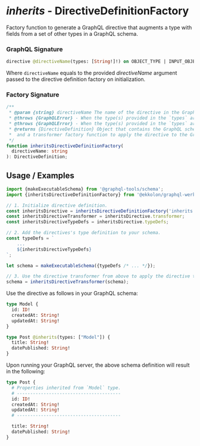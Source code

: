 # _inherits_ - DirectiveDefinitionFactory

Factory function to generate a GraphQL directive that augments a type with fields from a set of other types in a GraphQL schema.

### GraphQL Signature

```graphql
directive @directiveName(types: [String!]!) on OBJECT_TYPE | INPUT_OBJECT_TYPE | INTERFACE_TYPE
```

Where `directiveName` equals to the provided _directiveName_ argument passed to the directive definition factory on initialization.

### Factory Signature

```ts
/**
 * @param {string} directiveName The name of the directive in the GraphQL schema.
 * @throws {GraphQLError} - When the type(s) provided in the `types` argument of the directive does not exist in the schema.
 * @throws {GraphQLError} - When the type(s) provided in the `types` argument of the directive is not a valid MapperKind.
 * @returns {DirectiveDefinition} Object that contains the GraphQL schema type definition for the directive
 *  and a transformer factory function to apply the directive to the GraphQL schema.
 */
function inheritsDirectiveDefinitionFactory(
  directiveName: string
): DirectiveDefinition;
```

## Usage / Examples

```ts
import {makeExecutableSchema} from '@graphql-tools/schema';
import {inheritsDirectiveDefinitionFactory} from '@ekkolon/graphql-werkzeug';

// 1. Initialize directive definition.
const inheritsDirective = inheritsDirectiveDefinitionFactory('inherits');
const inheritsDirectiveTransformer = inheritsDirective.transformer;
const inheritsDirectiveTypeDefs = inheritsDirective.typeDefs;

// 2. Add the directives's type definition to your schema.
const typeDefs = `
    ...
    ${inheritsDirectiveTypeDefs}
`;

let schema = makeExecutableSchema({typeDefs /* ... */});

// 3. Use the directive transformer from above to apply the directive to your schema.
schema = inheritsDirectiveTransformer(schema);
```

Use the directive as follows in your GraphQL schema:

```graphql
type Model {
  id: ID!
  createdAt: String!
  updatedAt: String!
}

type Post @inherits(types: ["Model"]) {
  title: String!
  datePublished: String!
}
```

Upon running your GraphQL server, the above schema definition will result in the following:

```graphql
type Post {
  # Properties inherited from `Model` type.
  # ---------------------------------------
  id: ID!
  createdAt: String!
  updatedAt: String!
  # ---------------------------------------

  title: String!
  datePublished: String!
}
```
